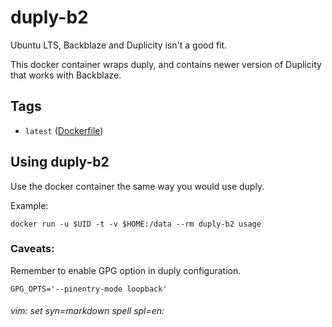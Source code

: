 # duply-b2

Ubuntu LTS, Backblaze and Duplicity isn't a good fit. 

This docker container wraps duply, and contains newer version of Duplicity that works with Backblaze.

## Tags

* `latest` ([Dockerfile](https://github.com/aheimsbakk/duply-b2/blob/master/Dockerfile))

## Using duply-b2

Use the docker container the same way you would use duply. 

Example:

    docker run -u $UID -t -v $HOME:/data --rm duply-b2 usage

### Caveats:

Remember to enable GPG option in duply configuration.

    GPG_OPTS='--pinentry-mode loopback'

###### vim: set syn=markdown spell spl=en:

